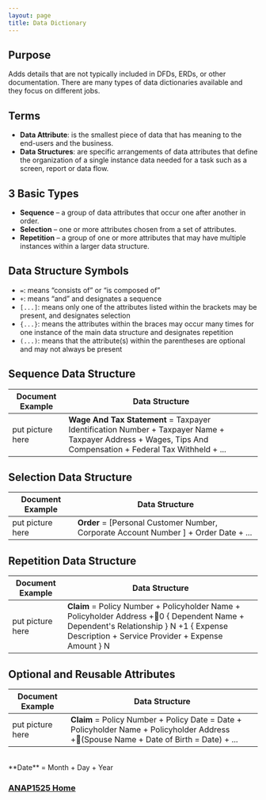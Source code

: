 ```yaml
---
layout: page
title: Data Dictionary
---
```


## Purpose
Adds details that are not typically included in DFDs, ERDs, or other documentation. There are many types of data dictionaries available and they focus on different jobs.

## Terms
* **Data Attribute**: is the smallest piece of data that has meaning to the end-users and the business.
* **Data Structures**: are specific arrangements of data attributes that define the organization of a single instance data needed for a task such as a screen, report or data flow.

## 3 Basic Types
* **Sequence** – a group of data attributes that occur one after another in order.
* **Selection** – one or more attributes chosen from a set of attributes.
* **Repetition** – a group of one or more attributes that may have multiple instances within a larger data structure.

## Data Structure Symbols
* `=`: means “consists of” or “is composed of”
* `+`: means “and” and designates a sequence
* `[...]`: means only one of the attributes listed within the brackets may be present, and designates selection
* `{...}`: means the attributes within the braces may occur many times for one instance of the main data structure and designates repetition
* `(...)`: means that the attribute(s) within the parentheses are optional and may not always be present

## Sequence Data Structure

**Document Example** | **Data Structure**
---------------------|-------------------
put picture here | **Wage And Tax Statement** = Taxpayer Identification Number + Taxpayer Name + Taxpayer Address + Wages, Tips And Compensation + Federal Tax Withheld + ...

## Selection Data Structure

**Document Example** | **Data Structure**
---------------------|-------------------
put picture here | **Order** = [Personal Customer Number, Corporate Account Number ] + Order Date + ...

## Repetition Data Structure

**Document Example** | **Data Structure**
---------------------|-------------------
put picture here | **Claim** = Policy Number + Policyholder Name + Policyholder Address +0 { Dependent Name + Dependent's Relationship } N +1 { Expense Description + Service Provider + Expense Amount } N

## Optional and Reusable Attributes

**Document Example** | **Data Structure**
---------------------|-------------------
put picture here | **Claim** = Policy Number + Policy Date = Date + Policyholder Name + Policyholder Address +(Spouse Name + Date of Birth = Date) + ...
<br>
**Date** = Month + Day + Year


### [ANAP1525 Home](../)
